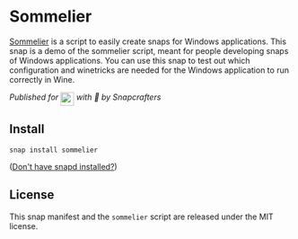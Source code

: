 # Sommelier

[Sommelier](https://github.com/snapcrafters/sommelier-core) is a script to easily create snaps for Windows applications. This snap is a demo of the sommelier script, meant for people developing snaps of Windows applications. You can use this snap to test out which configuration and winetricks are needed for the Windows application to run correctly in Wine.

*Published for <img src="http://anything.codes/slack-emoji-for-techies/emoji/tux.png" align="top" width="24" /> with :gift_heart: by Snapcrafters*

## Install

```shell
snap install sommelier
```

([Don't have snapd installed?](https://snapcraft.io/docs/core/install))

## License

This snap manifest and the `sommelier` script are released under the MIT license.
